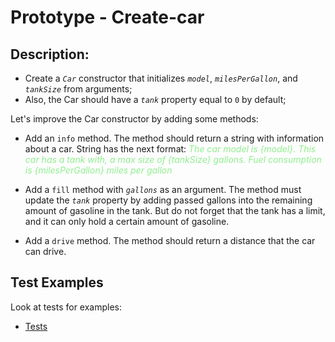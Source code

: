 # Prototype - Create-car

## **Description:**
- Create a *`Car`* constructor that initializes *`model`*, *`milesPerGallon`*, and *`tankSize`* from arguments;
- Also, the Car should have a *`tank`* property equal to `0` by default;

Let's improve the Car constructor by adding some methods:
- Add an `info` method. The method should return a string with information about a car. String has the next format: <span style="font-style: italic; color: lightgreen">The car model is {model}. This car has a tank with, a max size of {tankSize} gallons. Fuel consumption is {milesPerGallon} miles per gallon</span>

- Add a `fill` method with *`gallons`* as an argument. The method must update the *`tank`* property by adding passed gallons into the remaining amount of gasoline in the tank. But do not forget that the tank has a limit, and it can only hold a certain amount of gasoline.

- Add a `drive` method. The method should return a distance that the car can drive.

## Test Examples

Look at tests for examples:
- [Tests](__tests__/index.spec.js)


<!-- Don't forget about labels. Example: -->
<!-- /label level::elementary -->
<!-- /label js::prototype -->
